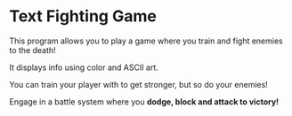 # Text Fighting Game

This program allows you to play a game where you train and fight enemies to the death!

It displays info using color and ASCII art.

You can train your player with to get stronger, but so do your enemies!

Engage in a battle system where you <b> dodge, block and attack to victory! </b>

